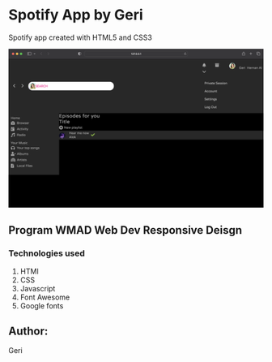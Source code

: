 # Spotify App by Geri

Spotify app created with HTML5 and CSS3

![alt text](./assets/images/spotyimage.png "image")

## Program WMAD Web Dev Responsive Deisgn

### Technologies used

1. HTMl
2. CSS
3. Javascript
4. Font Awesome
5. Google fonts

## Author:

Geri
